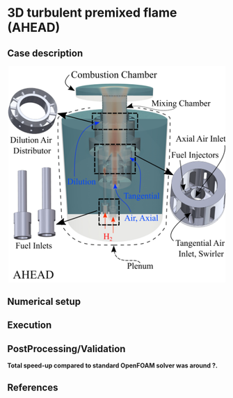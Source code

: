 # 3D turbulent premixed flame (AHEAD)



## Case description

<p align="center">
  <img src="doc/sc.png" alt="drawing" width="500"/>
</p>

## Numerical setup


## Execution



## PostProcessing/Validation



**Total speed-up compared to standard OpenFOAM solver was around ?.**

## References

